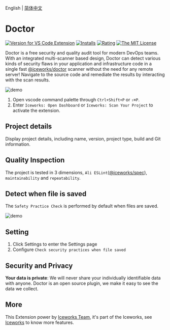 English | [简体中文](https://github.com/ice-lab/iceworks/blob/master/extensions/iceworks-doctor/README.zh-CN.md)

# Doctor

[![Version for VS Code Extension](https://vsmarketplacebadge.apphb.com/version-short/iceworks-team.iceworks-doctor.svg?logo=visual-studio-code)](https://marketplace.visualstudio.com/items?itemName=iceworks-team.iceworks-doctor)
[![Installs](https://vsmarketplacebadge.apphb.com/installs-short/iceworks-team.iceworks-doctor.svg)](https://marketplace.visualstudio.com/items?itemName=iceworks-team.iceworks-doctor)
[![Rating](https://vsmarketplacebadge.apphb.com/rating-short/iceworks-team.iceworks-doctor.svg)](https://marketplace.visualstudio.com/items?itemName=iceworks-team.iceworks-doctor)
[![The MIT License](https://img.shields.io/badge/license-MIT-blue.svg)](http://opensource.org/licenses/MIT)

Doctor is a free security and quality audit tool for modern DevOps teams. With an integrated multi-scanner based design, Doctor can detect various kinds of security flaws in your application and infrastructure code in a single fast [@iceworks/doctor](https://www.npmjs.com/package/@iceworks/doctor) scanner without the need for any remote server!
Navigate to the source code and remediate the results by interacting with the scan results.

![demo](https://img.alicdn.com/tfs/TB1XB6_UpY7gK0jSZKzXXaikpXa-1200-724.gif)

1. Open vscode command palette  through `Ctrl+Shift+P` or `⇧⌘P`.
2. Enter `Iceworks: Open Dashboard` or `Iceworks: Scan Your Project` to activate the extension.

## Project details

Display project details, including name, version, project type, build and Git information.

## Quality Inspection

The project is tested in 3 dimensions, `Ali ESLint`([@iceworks/spec](https://www.npmjs.com/package/@iceworks/spec)), `maintainability` and `repeatability`.

## Detect when file is saved

The `Safety Practice Check` is performed by default when files are saved.

![demo](https://img.alicdn.com/tfs/TB1ySXAVHr1gK0jSZFDXXb9yVXa-1780-478.png)

## Setting

1. Click Settings to enter the Settings page
2. Configure `Check security practices when file saved`

## Security and Privacy

**Your data is private**: We will never share your individually identifiable data with anyone. Doctor is an open source plugin, we make it easy to see the data we collect.

## More

This Extension power by [Iceworks Team](https://marketplace.visualstudio.com/publishers/iceworks-team), it's part of the Iceworks, see [Iceworks](https://marketplace.visualstudio.com/items?itemName=iceworks-team.iceworks) to know more features.
